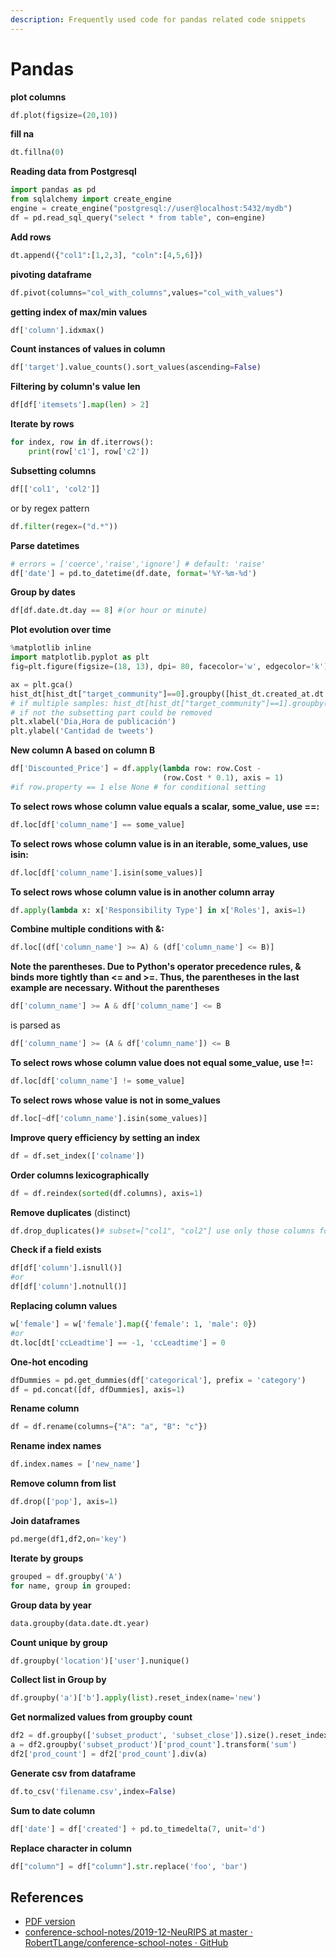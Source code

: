 ```yaml
---
description: Frequently used code for pandas related code snippets
---
```


# Pandas

**plot columns**

```python
df.plot(figsize=(20,10))
```

**fill na**

```python
dt.fillna(0)
```

**Reading data from Postgresql**

```python
import pandas as pd
from sqlalchemy import create_engine
engine = create_engine("postgresql://user@localhost:5432/mydb")
df = pd.read_sql_query("select * from table", con=engine)
```

**Add rows**

```python
dt.append({"col1":[1,2,3], "coln":[4,5,6]})
```

**pivoting dataframe**

```python
df.pivot(columns="col_with_columns",values="col_with_values")
```

**getting index of max/min values**

```python
df['column'].idxmax()
```

**Count instances of values in column**

```python
df['target'].value_counts().sort_values(ascending=False)
```

**Filtering by column's value len**

```python
df[df['itemsets'].map(len) > 2]
```

**Iterate by rows**

```python
for index, row in df.iterrows():
    print(row['c1'], row['c2'])
```

**Subsetting columns**

```python
df[['col1', 'col2']]
```

or by regex pattern

```python
df.filter(regex=("d.*"))
```

**Parse datetimes**

```python
# errors = ['coerce','raise','ignore'] # default: 'raise'
df['date'] = pd.to_datetime(df.date, format='%Y-%m-%d')
```

**Group by dates**

```python
df[df.date.dt.day == 8] #(or hour or minute)
```

**Plot evolution over time**

```python
%matplotlib inline 
import matplotlib.pyplot as plt
fig=plt.figure(figsize=(18, 13), dpi= 80, facecolor='w', edgecolor='k')

ax = plt.gca()
hist_dt[hist_dt["target_community"]==0].groupby([hist_dt.created_at.dt.day,hist_dt.created_at.dt.hour]).size().plot(ax=ax)
# if multiple samples: hist_dt[hist_dt["target_community"]==1].groupby([hist_dt.created_at.dt.day,hist_dt.created_at.dt.hour]).size().plot(ax=ax)
# if not the subsetting part could be removed
plt.xlabel('Dia,Hora de publicación')
plt.ylabel('Cantidad de tweets')
```

**New column A based on column B**

```python
df['Discounted_Price'] = df.apply(lambda row: row.Cost - 
                                  (row.Cost * 0.1), axis = 1)
#if row.property == 1 else None # for conditional setting
```

**To select rows whose column value equals a scalar, some\_value, use ==:**

```python
df.loc[df['column_name'] == some_value]
```

**To select rows whose column value is in an iterable, some\_values, use isin:**

```python
df.loc[df['column_name'].isin(some_values)]
```

**To select  rows whose column value is in another column array**

```python
df.apply(lambda x: x['Responsibility Type'] in x['Roles'], axis=1)
```

**Combine multiple conditions with &:**

```python
df.loc[(df['column_name'] >= A) & (df['column_name'] <= B)]
```

**Note the parentheses. Due to Python's operator precedence rules, & binds more tightly than &lt;= and &gt;=. Thus, the parentheses in the last example are necessary. Without the parentheses**

```python
df['column_name'] >= A & df['column_name'] <= B
```

is parsed as

```python
df['column_name'] >= (A & df['column_name']) <= B
```

**To select rows whose column value does not equal some\_value, use !=:**

```python
df.loc[df['column_name'] != some_value]
```

**To select rows whose value is not in some\_values**

```python
df.loc[~df['column_name'].isin(some_values)]
```

**Improve query efficiency by setting an index**

```python
df = df.set_index(['colname'])
```

**Order columns lexicographically**
```python
df = df.reindex(sorted(df.columns), axis=1)
```

**Remove duplicates** (distinct)

```python
df.drop_duplicates()# subset=["col1", "col2"] use only those columns for distinction
```

**Check if a field exists**

```python
df[df['column'].isnull()]
#or
df[df['column'].notnull()]
```

**Replacing column values**

```python
w['female'] = w['female'].map({'female': 1, 'male': 0})
#or
dt.loc[dt['ccLeadtime'] == -1, 'ccLeadtime'] = 0
```

**One-hot encoding**

```python
dfDummies = pd.get_dummies(df['categorical'], prefix = 'category')
df = pd.concat([df, dfDummies], axis=1)
```

**Rename column**

```python
df = df.rename(columns={"A": "a", "B": "c"})
```

**Rename index names**

```python
df.index.names = ['new_name']
```



**Remove column from list**

```python
df.drop(['pop'], axis=1)
```

**Join dataframes**

```python
pd.merge(df1,df2,on='key')
```

**Iterate by groups**

```python
grouped = df.groupby('A')
for name, group in grouped:
```

**Group data by year**

```python
data.groupby(data.date.dt.year)
```

**Count unique by group**

```python
df.groupby('location')['user'].nunique()
```

**Collect list in Group by**
```python
df.groupby('a')['b'].apply(list).reset_index(name='new')
```

**Get normalized values from groupby count**

```python
df2 = df.groupby(['subset_product', 'subset_close']).size().reset_index(name='prod_count')
a = df2.groupby('subset_product')['prod_count'].transform('sum')
df2['prod_count'] = df2['prod_count'].div(a)
```

**Generate csv from dataframe**

```python
df.to_csv('filename.csv',index=False)
```

**Sum to date column**

```python
df['date'] = df['created'] + pd.to_timedelta(7, unit='d')
```

**Replace character in column**

```python
df["column"] = df["column"].str.replace('foo', 'bar')
```

## References

* [PDF version](https://pandas.pydata.org/Pandas_Cheat_Sheet.pdf)
* [conference-school-notes/2019-12-NeuRIPS at master · RobertTLange/conference-school-notes · GitHub](https://github.com/RobertTLange/conference-school-notes/tree/master/2019-12-NeuRIPS)

